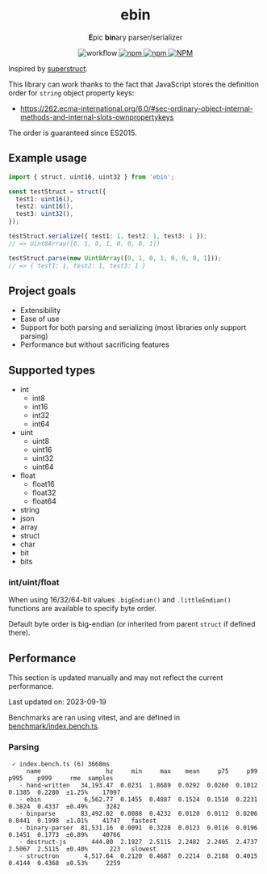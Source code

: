 <h1 align="center">ebin</h1>

<p align="center">
<b>E</b>pic <b>bin</b>ary parser/serializer
</p>

<p align="center">
<img alt="workflow" src="https://img.shields.io/github/actions/workflow/status/mat-sz/ebin/node.js.yml?branch=main">
<a href="https://npmjs.com/package/ebin">
<img alt="npm" src="https://img.shields.io/npm/v/ebin">
<img alt="npm" src="https://img.shields.io/npm/dw/ebin">
<img alt="NPM" src="https://img.shields.io/npm/l/ebin">
</a>
</p>

Inspired by [superstruct](https://github.com/ianstormtaylor/superstruct).

This library can work thanks to the fact that JavaScript stores the definition order for `string` object property keys:

- https://262.ecma-international.org/6.0/#sec-ordinary-object-internal-methods-and-internal-slots-ownpropertykeys

The order is guaranteed since ES2015.

## Example usage

```ts
import { struct, uint16, uint32 } from 'ebin';

const testStruct = struct({
  test1: uint16(),
  test2: uint16(),
  test3: uint32(),
});

testStruct.serialize({ test1: 1, test2: 1, test3: 1 });
// => Uint8Array([0, 1, 0, 1, 0, 0, 0, 1])

testStruct.parse(new Uint8Array([0, 1, 0, 1, 0, 0, 0, 1]));
// => { test1: 1, test2: 1, test3: 1 }
```

## Project goals

- Extensibility
- Ease of use
- Support for both parsing and serializing (most libraries only support parsing)
- Performance but without sacrificing features

## Supported types

- int
  - int8
  - int16
  - int32
  - int64
- uint
  - uint8
  - uint16
  - uint32
  - uint64
- float
  - float16
  - float32
  - float64
- string
- json
- array
- struct
- char
- bit
- bits

### int/uint/float

When using 16/32/64-bit values `.bigEndian()` and `.littleEndian()` functions are available to specify byte order.

Default byte order is big-endian (or inherited from parent `struct` if defined there).

## Performance

This section is updated manually and may not reflect the current performance.

Last updated on: 2023-09-19

Benchmarks are ran using vitest, and are defined in [benchmark/index.bench.ts](./benchmark/index.bench.ts).

### Parsing

```
 ✓ index.bench.ts (6) 3668ms
     name                  hz     min     max    mean     p75     p99    p995    p999     rme  samples
   · hand-written   34,193.47  0.0231  1.8689  0.0292  0.0260  0.1012  0.1385  0.2280  ±1.25%    17097
   · ebin            6,562.77  0.1455  0.4887  0.1524  0.1510  0.2231  0.3824  0.4337  ±0.49%     3282
   · binparse       83,492.02  0.0088  0.4232  0.0120  0.0112  0.0206  0.0441  0.1998  ±1.01%    41747   fastest
   · binary-parser  81,531.16  0.0091  0.3228  0.0123  0.0116  0.0196  0.1451  0.1773  ±0.89%    40766
   · destruct-js       444.80  2.1927  2.5115  2.2482  2.2405  2.4737  2.5067  2.5115  ±0.40%      223   slowest
   · structron       4,517.64  0.2120  0.4687  0.2214  0.2188  0.4015  0.4144  0.4368  ±0.53%     2259
```
